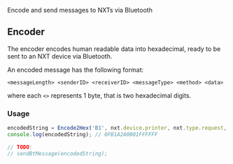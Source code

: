 Encode and send messages to NXTs via Bluetooth

## Encoder
The encoder encodes human readable data into hexadecimal, ready to be sent to an NXT device via Bluetooth.

An encoded message has the following format:

`<messageLength> <senderID> <receiverID> <messageType> <method> <data>`

where each `<>` represents 1 byte, that is two hexadecimal digits.

### Usage
```javascript
encodedString = Encode2Hex('B1', nxt.device.printer, nxt.type.request, nxt.method.print, '0001111111111111111111111111');
console.log(encodedString); // 0FB1A2A0B01FFFFFF

// TODO:
// sendBtMessage(encodedString);
```
